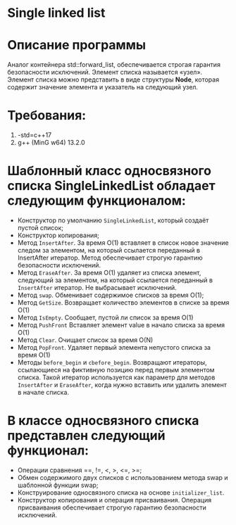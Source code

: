 # Single linked list

# Описание программы
Аналог контейнера std::forward_list, обеспечивается строгая гарантия безопасности исключений. Элемент списка называется «узел». Элемент списка можно представить в виде структуры **Node**, которая содержит значение элемента и указатель на следующий узел. 

# Требования:
1. -std=c++17
2. g++ (MinG w64) 13.2.0

# Шаблонный класс односвязного списка SingleLinkedList<Type> обладает следующим функционалом:
 - Конструктор по умолчанию `SingleLinkedList`, который создаёт пустой список;
 - Конструктор копирования;
 - Метод `InsertAfter`. За время O(1) вставляет в список новое значение следом за элементом, на который ссылается переданный в InsertAfter итератор. Метод обеспечивает строгую гарантию безопасности исключений.
 - Метод `EraseAfter`. За время O(1) удаляет из списка элемент, следующий за элементом, на который ссылается переданный в `InsertAfter` итератор. Не выбрасывает исключений.
 - Метод `swap`. Обменивает содержимое списков за время O(1);
 - Метод `GetSize`. Возвращает количество элементов в списке за время O(1)
 - Метод `IsEmpty`. Сообщает, пустой ли список за время O(1)
 - Метод `PushFront` Вставляет элемент value в начало списка за время O(1)
 - Метод `Clear`. Очищает список за время O(N)
 - Метод `PopFront`. Удаляет первый элемента непустого списка за время O(1)
 - Методы `before_begin` и `cbefore_begin`. Возвращают итераторы, ссылающиеся на фиктивную позицию перед первым элементом списка. Такой итератор используется как параметр для методов `InsertAfter` и `EraseAfter`, когда нужно вставить или удалить элемент в начале списка.

# В классе односвязного списка представлен следующий функционал:
 - Операции сравнения ==, !=, <, >, <=, >=;
 - Обмен содержимого двух списков с использованием метода swap и шаблонной функции swap;
 - Конструирование односвязного списка на основе `initializer_list`.
 - Конструктор копирования и операция присваивания. Операция присваивания обеспечивает строгую гарантию безопасности исключений.
